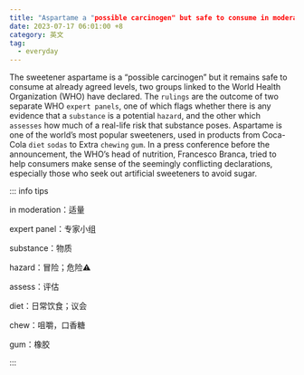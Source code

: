 ```yaml
---
title: "Aspartame a "possible carcinogen" but safe to consume in moderation, WHO says"
date: 2023-07-17 06:01:00 +8
category: 英文
tag:
  - everyday
---
```


The sweetener aspartame is a “possible carcinogen” but it remains safe to consume at already agreed levels, two groups linked to the World Health Organization (WHO) have declared. The `rulings` are the outcome of two separate WHO `expert panels`, one of which flags whether there is any evidence that a `substance` is a potential `hazard`, and the other which `assesses` how much of a real-life risk that substance poses. Aspartame is one of the world’s most popular sweeteners, used in products from Coca-Cola `diet` `sodas` to Extra `chewing` `gum`. In a press conference before the announcement, the WHO’s head of nutrition, Francesco Branca, tried to help consumers make sense of the seemingly conflicting declarations, especially those who seek out artificial sweeteners to avoid sugar.

::: info tips

in moderation：适量

expert panel：专家小组

substance：物质

hazard：冒险；危险⚠️

assess：评估

diet：日常饮食；议会

chew：咀嚼，口香糖

gum：橡胶

:::
